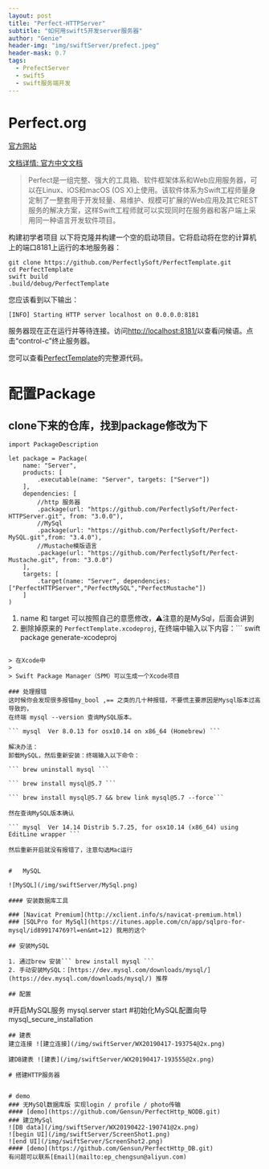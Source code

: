 ```yaml
---
layout: post
title: "Perfect-HTTPServer"
subtitle: "如何用swift5开发server服务器"
author: "Genie"
header-img: "img/swiftServer/prefect.jpeg"
header-mask: 0.7
tags:
  - PrefectServer
  - swift5
  - swift服务端开发
---
```


# Perfect.org
[官方网站](https://www.perfect.org)

[文档详情: 官方中文文档](https://www.perfect.org/docs/index_zh_CN.html)

 > Perfect是一组完整、强大的工具箱、软件框架体系和Web应用服务器，可以在Linux、iOS和macOS (OS X)上使用。该软件体系为Swift工程师量身定制了一整套用于开发轻量、易维护、规模可扩展的Web应用及其它REST服务的解决方案，这样Swift工程师就可以实现同时在服务器和客户端上采用同一种语言开发软件项目。

构建初学者项目
以下将克隆并构建一个空的启动项目。它将启动将在您的计算机上的端口8181上运行的本地服务器：

```
git clone https://github.com/PerfectlySoft/PerfectTemplate.git
cd PerfectTemplate
swift build
.build/debug/PerfectTemplate
```
您应该看到以下输出：

```
[INFO] Starting HTTP server localhost on 0.0.0.0:8181
``` 

服务器现在正在运行并等待连接。访问[http://localhost:8181/](http://localhost:8181/)以查看问候语。点击“control-c”终止服务器。

您可以查看[PerfectTemplate](https://github.com/PerfectlySoft/PerfectTemplate)的完整源代码。

# 配置Package
##  clone下来的仓库，找到package修改为下
```
import PackageDescription

let package = Package(
    name: "Server",
    products: [
        .executable(name: "Server", targets: ["Server"])
    ],
    dependencies: [
     	//http 服务器
        .package(url: "https://github.com/PerfectlySoft/Perfect-HTTPServer.git", from: "3.0.0"),
        //MySql
        .package(url: "https://github.com/PerfectlySoft/Perfect-MySQL.git",from: "3.4.0"), 
        //Mustache模版语言
        .package(url: "https://github.com/PerfectlySoft/Perfect-Mustache.git", from: "3.0.0") 
    ],
    targets: [
        .target(name: "Server", dependencies: ["PerfectHTTPServer","PerfectMySQL","PerfectMustache"])
    ]
)
```

1. name 和 target 可以按照自己的意愿修改，⚠️注意的是MySql，后面会讲到
2. 删除掉原来的 ```PerfectTemplate.xcodeproj```, 在终端中输入以下内容：```
swift package generate-xcodeproj
``` 打开生成的文件，确保您已选择可执行目标并将其选中以在“我的Mac”上运行。您现在可以直接在Xcode中运行和调试服务器。

> 在Xcode中
> 
> Swift Package Manager（SPM）可以生成一个Xcode项目 

### 处理报错
这时候你会发现很多报错my_bool ,== 之类的几十种报错，不要慌主要原因是Mysql版本过高导致的，
在终端 mysql --version 查询MySQL版本。

``` mysql  Ver 8.0.13 for osx10.14 on x86_64 (Homebrew) ```

解决办法：
卸载MySQL，然后重新安装：终端输入以下命令：

``` brew uninstall mysql ```

``` brew install mysql@5.7 ```

``` brew install mysql@5.7 && brew link mysql@5.7 --force```

然在查询MySQL版本确认

``` mysql  Ver 14.14 Distrib 5.7.25, for osx10.14 (x86_64) using  EditLine wrapper ```

然后重新开启就没有报错了，注意勾选Mac运行


#	MySQL

![MySQL](/img/swiftServer/MySql.png)

#### 安装数据库工具 

### [Navicat Premium](http://xclient.info/s/navicat-premium.html)
### [SQLPro for MySql](https://itunes.apple.com/cn/app/sqlpro-for-mysql/id899174769?l=en&mt=12) 我用的这个

## 安装MySQL

1. 通过brew 安装``` brew install mysql ```
2. 手动安装MySQL：[https://dev.mysql.com/downloads/mysql/](https://dev.mysql.com/downloads/mysql/) 推荐

## 配置

```
#开启MySQL服务
mysql.server start
#初始化MySQL配置向导
mysql_secure_installation

```
## 建表
建立连接 ![建立连接](/img/swiftServer/WX20190417-193754@2x.png)

建DB建表 ![建表](/img/swiftServer/WX20190417-193555@2x.png)

# 搭建HTTP服务器


# demo
### 无MySQl数据库版 实现login / profile / photo传输
#### [demo](https://github.com/Gensun/PerfectHttp_NODB.git)
### 建立MySql
![DB data](/img/swiftServer/WX20190422-190741@2x.png)
![begin UI](/img/swiftServer/ScreenShot1.png)
![end UI](/img/swiftServer/ScreenShot2.png)
#### [demo](https://github.com/Gensun/PerfectHttp_DB.git)
有问题可以联系[Email](mailto:ep_chengsun@aliyun.com)
